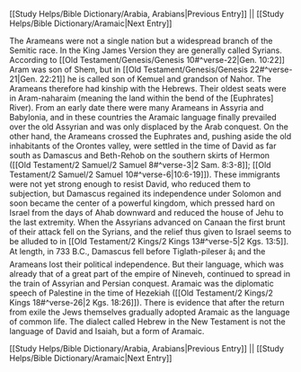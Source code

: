 [[Study Helps/Bible Dictionary/Arabia, Arabians|Previous Entry]]  ||  [[Study Helps/Bible Dictionary/Aramaic|Next Entry]]

 The Arameans were not a single nation but a widespread branch of the Semitic race. In the King James Version they are generally called Syrians. According to [[Old Testament/Genesis/Genesis 10#^verse-22|Gen. 10:22]] Aram was son of Shem, but in [[Old Testament/Genesis/Genesis 22#^verse-21|Gen. 22:21]] he is called son of Kemuel and grandson of Nahor. The Arameans therefore had kinship with the Hebrews. Their oldest seats were in Aram-naharaim (meaning the land within the bend of the [Euphrates] River). From an early date there were many Arameans in Assyria and Babylonia, and in these countries the Aramaic language finally prevailed over the old Assyrian and was only displaced by the Arab conquest. On the other hand, the Arameans crossed the Euphrates and, pushing aside the old inhabitants of the Orontes valley, were settled in the time of David as far south as Damascus and Beth-Rehob on the southern skirts of Hermon ([[Old Testament/2 Samuel/2 Samuel 8#^verse-3|2 Sam. 8:3-8]]; [[Old Testament/2 Samuel/2 Samuel 10#^verse-6|10:6-19]]). These immigrants were not yet strong enough to resist David, who reduced them to subjection, but Damascus regained its independence under Solomon and soon became the center of a powerful kingdom, which pressed hard on Israel from the days of Ahab downward and reduced the house of Jehu to the last extremity. When the Assyrians advanced on Canaan the first brunt of their attack fell on the Syrians, and the relief thus given to Israel seems to be alluded to in [[Old Testament/2 Kings/2 Kings 13#^verse-5|2 Kgs. 13:5]]. At length, in 733 B.C., Damascus fell before Tiglath-pileser â¡ and the Arameans lost their political independence. But their language, which was already that of a great part of the empire of Nineveh, continued to spread in the train of Assyrian and Persian conquest. Aramaic was the diplomatic speech of Palestine in the time of Hezekiah ([[Old Testament/2 Kings/2 Kings 18#^verse-26|2 Kgs. 18:26]]). There is evidence that after the return from exile the Jews themselves gradually adopted Aramaic as the language of common life. The dialect called Hebrew in the New Testament is not the language of David and Isaiah, but a form of Aramaic.

[[Study Helps/Bible Dictionary/Arabia, Arabians|Previous Entry]]  ||  [[Study Helps/Bible Dictionary/Aramaic|Next Entry]]